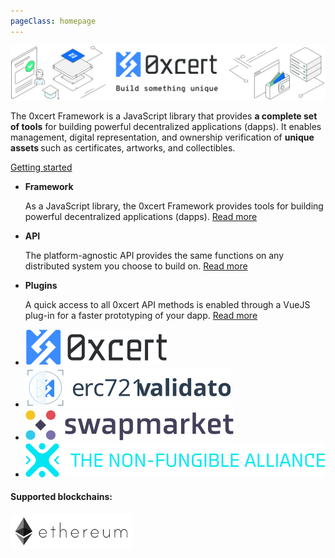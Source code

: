 ```yaml
---
pageClass: homepage
---
```


![0xcert](./assets/hero-image.svg)

<div class="intro">
  <p>
    The 0xcert Framework is a JavaScript library that provides <strong>a complete set of tools</strong> for building powerful decentralized applications (dapps). It enables management, digital representation, and ownership verification of <strong>unique assets </strong> such as certificates, artworks, and collectibles.
  </p>
</div>

<a href="/guide/getting-started.html" class="button">Getting started</a>

<ul class="features">
  <li>
    <strong>Framework</strong>
    <p>
      As a JavaScript library, the 0xcert Framework provides tools for building powerful decentralized applications (dapps). 
      <a href="/guide/introduction.html">Read more</a>
    </p>
  </li>
  <li>
    <strong>API</strong>
    <p>
      The platform-agnostic API provides the same functions on any distributed system you choose to build on. 
      <a href="/api/core.html">Read more</a>
    </p>
  </li>
  <li>
    <strong>Plugins</strong>
    <p>
      A quick access to all 0xcert API methods is enabled through a VueJS plug-in for a faster prototyping of your dapp.
      <a href="/plugins/vuejs.html">Read more</a>
    </p>
  </li>
</ul>

<ul class="products">
  <li><a href="https://0xcert.org" target="_blank"><img src="./assets/logo_0xcert.svg"/></a></li>
  <li><a href="https://erc721validator.org" target="_blank"><img src="./assets/logo_validator.svg"/></a></li>
  <li><a href="https://swapmarket.com" target="_blank"><img src="./assets/logo_swapmarket.svg"/></a></li>
  <li><a href="https://nonfungiblealliance.org" target="_blank"><img src="./assets/logo_alliance.svg"/></a></li>
</ul>
  
<Subscription/>

<div class="blockchains">
  <h4>Supported blockchains:</h4>  
  <img src="./assets/ethereum.png"/>
</div>
